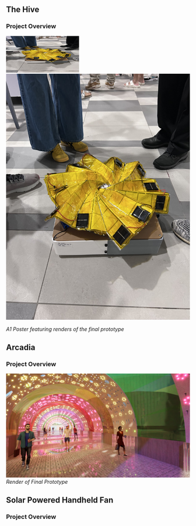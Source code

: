 ## The Hive
### Project Overview

<img src="images/3DPrototypeImage1.jpg" width="200" height="100">

<img src="images/3DPrototypeImage1.jpg" alt="Poster for the Hive">

*A1 Poster featuring renders of the final prototype*
## Arcadia
### Project Overview
![Arcadia Render 1](images/ArcadiaRender1.PNG)
*Render of Final Prototype*

## Solar Powered Handheld Fan
### Project Overview

